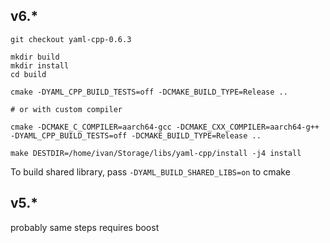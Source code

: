 ## v6.*

```
git checkout yaml-cpp-0.6.3

mkdir build
mkdir install
cd build

cmake -DYAML_CPP_BUILD_TESTS=off -DCMAKE_BUILD_TYPE=Release ..

# or with custom compiler

cmake -DCMAKE_C_COMPILER=aarch64-gcc -DCMAKE_CXX_COMPILER=aarch64-g++ -DYAML_CPP_BUILD_TESTS=off -DCMAKE_BUILD_TYPE=Release ..

make DESTDIR=/home/ivan/Storage/libs/yaml-cpp/install -j4 install
```

To build shared library, pass `-DYAML_BUILD_SHARED_LIBS=on` to cmake

## v5.*

probably same steps
requires boost
